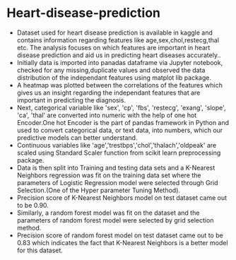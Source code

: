 # Heart-disease-prediction
- Dataset used for heart disease prediction is available in kaggle and contains information regarding features like age,sex,chol,restecg,thal etc. The analysis focuses on which features are important in heart disease prediction and aid us in predicting heart diseases accurately..
- Initially data is imported into panadas dataframe via Jupyter notebook, checked for any missing,duplicate values and observed the data distribution of the independant features using matplot lib package.
- A heatmap was plotted between the correlations of the features which gives us an insight regarding the independant features that are important in predicting the diagnosis. 
- Next, categorical variable like 'sex', 'cp', 'fbs', 'restecg', 'exang', 'slope', 'ca', 'thal' are converted into numeric with the help of one hot Encoder.One hot Encoder is the part of pandas framework in Python and used to convert categorical data, or text data, into numbers, which our predictive models can better understand.
- Continuous variables like 'age','trestbps','chol','thalach','oldpeak' are scaled using Standard Scaler function from scikit learn preprocessing package.
- Data is then split into Training and testing data sets and a K-Nearest Neighbors regression was fit on the training data set where the parameters of Logistic Regression model were selected through Grid Selection.(One of the Hyper parameter Tuning Method).
- Precision score of K-Nearest Neighbors model on test dataset came out to be 0.90.
- Similarly, a random forest model was fit on the dataset and the parameters of random forest model were selected by grid selection method.
- Precision score of random forest model on test dataset came out to be 0.83 which indicates the fact that K-Nearest Neighbors is a better model for this dataset.
